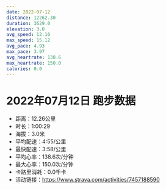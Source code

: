 ```yaml
---
date: 2022-07-12
distance: 12262.30
duration: 3629.0
elevation: 3.0
avg_speed: 12.16
max_speed: 15.12
avg_pace: 4.93
max_pace: 3.97
avg_heartrate: 138.6
max_heartrate: 150.0
calories: 0.0
---
```


# 2022年07月12日 跑步数据

- 距离：12.26公里
- 时长：1:00:29
- 海拔：3.0米
- 平均配速：4:55/公里
- 最快配速：3:58/公里
- 平均心率：138.6次/分钟
- 最大心率：150.0次/分钟
- 卡路里消耗：0.0千卡
- 活动链接：https://www.strava.com/activities/7457188590
